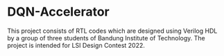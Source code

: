 # DQN-Accelerator
This project consists of RTL codes which are designed using Verilog HDL by a group of three students of Bandung Institute of Technology. The project is intended for LSI Design Contest 2022.
